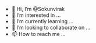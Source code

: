 - 👋 Hi, I’m @Sokunvirak
- 👀 I’m interested in ...
- 🌱 I’m currently learning ...
- 💞️ I’m looking to collaborate on ...
- 📫 How to reach me ...

<!---
Sokunvirak/Sokunvirak is a ✨ special ✨ repository because its `README.md` (this file) appears on your GitHub profile.
You can click the Preview link to take a look at your changes.
--->
